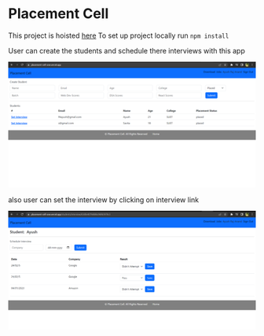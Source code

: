 # Placement Cell

This project is hoisted [here](https://placement-cell-one.vercel.app)
To set up project locally run `npm install`

User can create the students and schedule there interviews with this app

![Screenshot](main-page-placement-cell.png)

also user can set the interview by clicking on interview link

![Screenshot](schedule-interview.png)